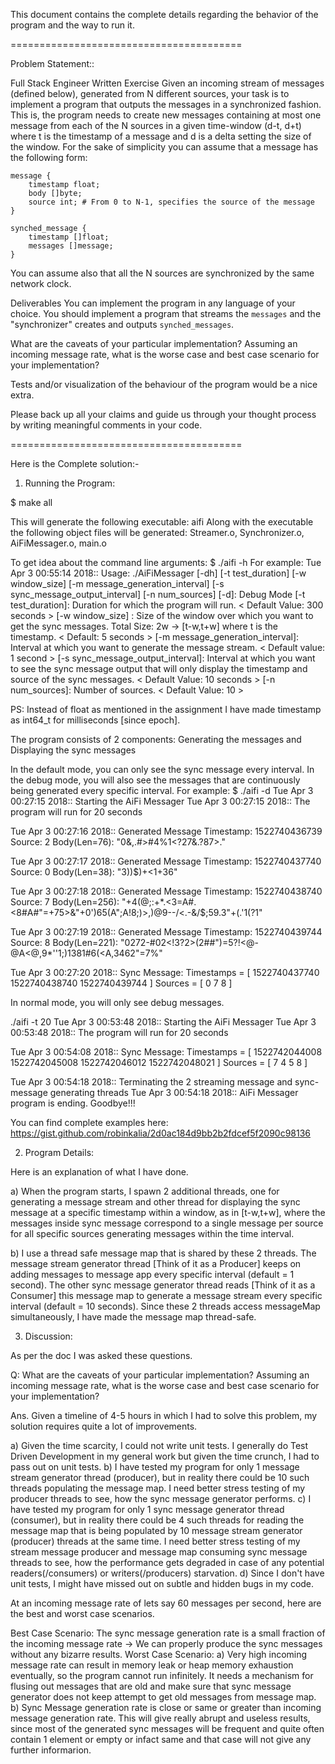 This document contains the complete details regarding the behavior of the program and the way to run it.

========================================

Problem Statement::

Full Stack Engineer Written Exercise
Given an incoming stream of messages (defined below), generated from N different sources, your task is to implement a program that outputs the messages in a synchronized fashion. This is, the program needs to create new messages containing at most one message from each of the N sources in a given time-window (d-t, d+t) where t is the timestamp of a message and d is a delta setting the size of the window. For the sake of simplicity you can assume that a message has the following form:

```
message {
    timestamp float;
    body []byte;
    source int; # From 0 to N-1, specifies the source of the message
}

synched_message {
    timestamp []float;
    messages []message;
}
```

You can assume also that all the N sources are synchronized by the same network clock.

Deliverables
You can implement the program in any language of your choice. You should implement a program that streams the `messages` and the "synchronizer" creates and outputs `synched_messages`.

What are the caveats of your particular implementation? Assuming an incoming message rate, what is the worse case and best case scenario for your implementation?

Tests and/or visualization of the behaviour of the program would be a nice extra.

Please back up all your claims and guide us through your thought process by writing meaningful comments in your code.

========================================

Here is the Complete solution:-

1) Running the Program:

$ make all

This will generate the following executable: aifi
Along with the executable the following object files will be generated: Streamer.o, Synchronizer.o, AiFiMessager.o, main.o

To get idea about the command line arguments: $ ./aifi -h
For example:
Tue Apr  3 00:55:14 2018:: Usage: ./AiFiMessager [-dh] [-t test_duration] [-w window_size] [-m message_generation_interval] [-s sync_message_output_interval] [-n num_sources]
[-d]: Debug Mode
[-t test_duration]: Duration for which the program will run. < Default Value: 300 seconds >
[-w window_size]  : Size of the window over which you want to get the sync messages. Total Size: 2w -> [t-w,t+w] where t is the timestamp. < Default: 5 seconds >
[-m message_generation_interval]: Interval at which you want to generate the message stream. < Default value: 1 second >
[-s sync_message_output_interval]: Interval at which you want to see the sync message output that will only display the timestamp and source of the sync messages. < Default Value: 10 seconds >
[-n num_sources]: Number of sources. < Default Value: 10 >

PS: Instead of float as mentioned in the assignment I have made timestamp as int64_t for milliseconds [since epoch].

The program consists of 2 components: Generating the messages and Displaying the sync messages

In the default mode, you can only see the sync message every interval. In the debug mode, you will also see the messages that are continuously being generated every specific interval.
For example:
$ ./aifi -d
Tue Apr  3 00:27:15 2018:: Starting the AiFi Messager
Tue Apr  3 00:27:15 2018:: The program will run for 20 seconds

Tue Apr  3 00:27:16 2018:: Generated Message
Timestamp: 1522740436739
Source: 2
Body(Len=76): "0&,.#>#4%1<?27&.?87>."

Tue Apr  3 00:27:17 2018:: Generated Message
Timestamp: 1522740437740
Source: 0
Body(Len=38): "3))$)+<1+36"

Tue Apr  3 00:27:18 2018:: Generated Message
Timestamp: 1522740438740
Source: 7
Body(Len=256): "+4(@;:+*.<3=A#.<8#A#"=+75>&"+0')65(A";A!8;)>,)@9--/<.-&/$;59.3"+(.'1(?1"

Tue Apr  3 00:27:19 2018:: Generated Message
Timestamp: 1522740439744
Source: 8
Body(Len=221): "0272-#02<!3?2>(2##")=5?!<@-@A<@,9*''1;)1381#6(<A,3462"=7%"

Tue Apr  3 00:27:20 2018:: Sync Message:
Timestamps = [  1522740437740  1522740438740  1522740439744  ]
Sources = [  0  7  8  ]

In normal mode, you will only see debug messages.

./aifi -t 20
Tue Apr  3 00:53:48 2018:: Starting the AiFi Messager
Tue Apr  3 00:53:48 2018:: The program will run for 20 seconds

Tue Apr  3 00:54:08 2018:: Sync Message:
Timestamps = [  1522742044008  1522742045008  1522742046012  1522742048021  ]
Sources = [  7  4  5  8  ]

Tue Apr  3 00:54:18 2018:: Terminating the 2 streaming message and sync-message generating threads
Tue Apr  3 00:54:18 2018:: AiFi Messager program is ending. Goodbye!!!

You can find complete examples here: https://gist.github.com/robinkalia/2d0ac184d9bb2b2fdcef5f2090c98136



2) Program Details:

Here is an explanation of what I have done.

a) When the program starts, I spawn 2 additional threads, one for generating a message stream and other thread for displaying the sync message at a specific timestamp within a window, as in [t-w,t+w], where the messages inside sync message correspond to a single message per source for all specific sources generating messages within the time interval.

b) I use a thread safe message map that is shared by these 2 threads. The message stream generator thread [Think of it as a Producer] keeps on adding messages to message app every specific interval (default = 1 second). The other sync message generator thread reads [Think of it as a Consumer] this message map to generate a message stream every specific interval (default = 10 seconds). Since these 2 threads access messageMap simultaneously, I have made the message map thread-safe.



3) Discussion:

As per the doc I was asked these questions.

Q: What are the caveats of your particular implementation? Assuming an incoming message rate, what is the worse case and best case scenario for your implementation?

Ans. Given a timeline of 4-5 hours in which I had to solve this problem, my solution requires quite a lot of improvements.

a) Given the time scarcity, I could not write unit tests. I generally do Test Driven Development in my general work but given the time crunch, I had to pass out on unit tests.
b) I have tested my program for only 1 message stream generator thread (producer), but in reality there could be 10 such threads populating the message map. I need better stress testing of my producer threads to see, how the sync message generator performs.
c) I have tested my program for only 1 sync message generator thread (consumer), but in reality there could be 4 such threads for reading the message map that is being populated by 10 message stream generator (producer) threads at the same time. I need better stress testing of my stream message producer and message map consuming sync message threads to see, how the performance gets degraded in case of any potential readers(/consumers) or writers(/producers) starvation.
d) Since I don't have unit tests, I might have missed out on subtle and hidden bugs in my code.

At an incoming message rate of lets say 60 messages per second, here are the best and worst case scenarios.

Best Case Scenario: The sync message generation rate is a small fraction of the incoming message rate -> We can properly produce the sync messages without any bizarre results.
Worst Case Scenario:
a) Very high incoming message rate can result in memory leak or heap memory exhaustion eventually, so the program cannot run infinitely. It needs a mechanism for flusing out messages that are old and make sure that sync message generator does not keep attempt to get old messages from message map.
b) Sync Message generation rate is close or same or greater than incoming message generation rate. This will give really abrupt and useless results, since most of the generated sync messages will be frequent and quite often contain 1 element or empty or infact same and that case will not give any further informarion.
